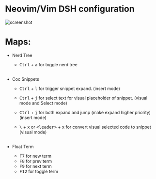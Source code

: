 # Neovim/Vim DSH configuration
![screenshot](https://user-images.githubusercontent.com/47615360/169710094-22617595-ee94-41af-a562-2815fb3ec1a0.png)

# Maps:
- Nerd Tree
  - <kbd>Ctrl</kbd> + <kbd>a</kbd> for toggle nerd tree
<br><br>
- Coc Snippets
  - <kbd>Ctrl</kbd> + <kbd>l</kbd> for trigger snippet expand. (insert mode)

  - <kbd>Ctrl</kbd> + <kbd>j</kbd> for select text for visual placeholder of snippet. (visual mode and Select mode)

  - <kbd>Ctrl</kbd> + <kbd>j</kbd> for both expand and jump (make expand higher priority) (insert mode)

  - <kbd>\\</kbd> + <kbd>x</kbd> or <kbd>\<leader\></kbd> + <kbd>x</kbd> for convert visual selected code to snippet (visual mode)<br><br>

- Float Term
  - <kbd>F7</kbd> for new term
  - <kbd>F8</kbd> for prev term
  - <kbd>F9</kbd> for next term
  - <kbd>F12</kbd> for toggle term
